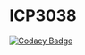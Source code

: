 # ICP3038

[![Codacy Badge](https://api.codacy.com/project/badge/Grade/ac9652fc8d274bf59b60101b70a84312)](https://app.codacy.com/app/effepivi/ICP3038?utm_source=github.com&utm_medium=referral&utm_content=effepivi/ICP3038&utm_campaign=Badge_Grade_Dashboard)
